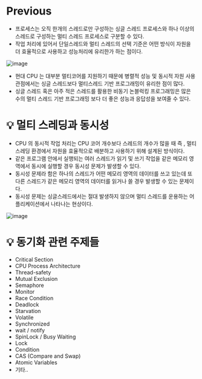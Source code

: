 # Previous

- 프로세스는 오직 한개의 스레드로만 구성하는 싱글 스레드 프로세스와 하나 이상의 스레드로 구성하는 멀티 스레드 프로세스로 구분할 수 있다.
- 작업 처리에 있어서 단일스레드와 멀티 스레드의 선택 기준은 어떤 방식이 자원을 더 효율적으로 사용하고 성능처리에 유리한가 하는 점이다.

![image](https://github.com/shin-je-woo/TIL/assets/39439576/422eb56f-4b1d-4d9b-ba16-526dbb727525)

- 현대 CPU 는 대부분 멀티코어를 지원하기 때문에 병렬적 성능 및 동시적 자원 사용 관점에서는 싱글 스레드보다 멀티스레드 기반 프로그래밍이 유리한 점이 많다.
- 싱글 스레드 혹은 아주 적은 스레드를 활용한 비동기 논블럭킹 프로그래밍은 많은 수의 멀티 스레드 기반 프로그래밍 보다 더 좋은 성능과 응답성을 보여줄 수 있다.

# 💡 멀티 스레딩과 동시성

- CPU 의 동시적 작업 처리는 CPU 코어 개수보다 스레드의 개수가 많을 때 즉 , 멀티스레딩 환경에서 자원을 효율적으로 배분하고 사용하기 위해 설계된 방식이다.
- 같은 프로그램 안에서 실행되는 여러 스레드가 읽기 및 쓰기 작업을 같은 메모리 영역에서 동시에 실행할 경우 동시성 문제가 발생할 수 있다.
- 동시성 문제라 함은 하나의 스레드가 어떤 메모리 영역의 데이터를 쓰고 있는데 또 다른 스레드가 같은 메모리 영역의 데이터를 읽거나 쓸 경우 발생할 수 있는 문제이다.
- 동시성 문제는 싱글스레드에서는 절대 발생하지 않으며 멀티 스레드를 운용하는 어플리케이션에서 나타나는 현상이다.

![image](https://github.com/shin-je-woo/TIL/assets/39439576/5c65d27a-0998-46af-9ab4-8b9c9aa3fb3d)

# 💡 동기화 관련 주제들

- Critical Section
- CPU Process Architecture
- Thread-safety
- Mutual Exclusion
- Semaphore
- Monitor
- Race Condition
- Deadlock
- Starvation
- Volatile
- Synchronized
- wait / notify
- SpinLock / Busy Waiting
- Lock
- Condition
- CAS (Compare and Swap)
- Atomic Variables
- 기타..
